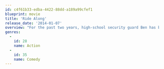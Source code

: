 ```yaml
---
id: c4f61b33-edba-4422-88dd-a189a99cfef1
blueprint: movie
title: 'Ride Along'
release_date: '2014-01-07'
overview: "For the past two years, high-school security guard Ben has been trying to show decorated APD detective James that he's more than just a video-game junkie who's unworthy of James' sister, Angela. When Ben finally gets accepted into the academy, he thinks he's earned the seasoned policeman's respect and asks for his blessing to marry Angela. Knowing that a ride along will demonstrate if Ben has what it takes to take care of his sister, James invites him on a shift designed to scare the hell out of the trainee. But when the wild night leads them to the most notorious criminal in the city, James will find that his new partner's rapid-fire mouth is just as dangerous as the bullets speeding at it."
genres:
  -
    id: 28
    name: Action
  -
    id: 35
    name: Comedy
---
```

